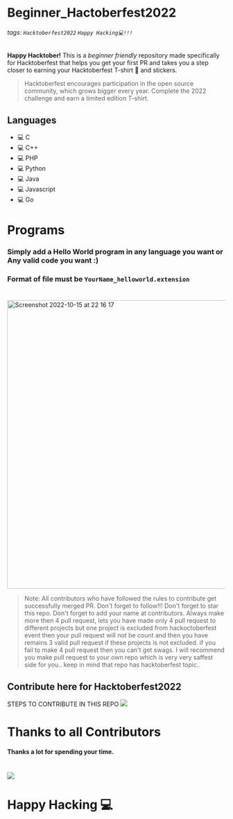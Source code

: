 # Beginner_Hactoberfest2022

###### tags: `Hacktoberfest2022` `Happy Hacking💻!!!`

**Happy Hacktober!** This is a _beginner friendly_ repository made specifically for Hacktoberfest that helps you get your first PR and takes you a step closer to earning your Hacktoberfest T-shirt 👕 and stickers.

> Hacktoberfest encourages participation in the open source community, which grows bigger every year. Complete the 2022 challenge and earn a limited edition T-shirt.

## Languages

- 💻 C
- 💻 C++
- 💻 PHP
- 💻 Python
- 💻 Java
- 💻 Javascript
- 💻 Go

# Programs

### Simply add a Hello World program in any language you want or Any valid code you want :)

### Format of file must be **`YourName_helloworld.extension`**

#

<img width="666" alt="Screenshot 2022-10-15 at 22 16 17" src="https://user-images.githubusercontent.com/38398999/196004160-adc1a014-6cff-4a29-b159-0597c099f1ef.png">

> Note:
> All contributors who have followed the rules to contribute get successfully merged PR. Don't forget to follow!!!
> Don't forget to star this repo.
> Don't forget to add your name at contributors.
> Always make more then 4 pull request, lets you have made only 4 pull request to different projects
> but one project is excluded from hackoctoberfest event then your pull request will not be count and
> then you have remains 3 valid pull request if these projects is not excluded.
> if you fail to make 4 pull request then you can't get swags.
> I will recommend you make pull request to your own repo which is very very saffest side for you..
> keep in mind that repo has hacktoberfest topic..

## Contribute here for Hacktoberfest2022

STEPS TO CONTRIBUTE IN THIS REPO
![](https://i.imgur.com/6KE3C1g.png)

# Thanks to all Contributors

#### Thanks a lot for spending your time.

#

<a href="https://github.com/SomSingh23/IIIT_PUNE_Hacktoberfest_2022/graphs/contributors">
<img columns={4} src="https://contrib.rocks/image?repo=SomSingh23/IIIT_PUNE_Hacktoberfest_2022" />
</a>

#

# Happy Hacking 💻
